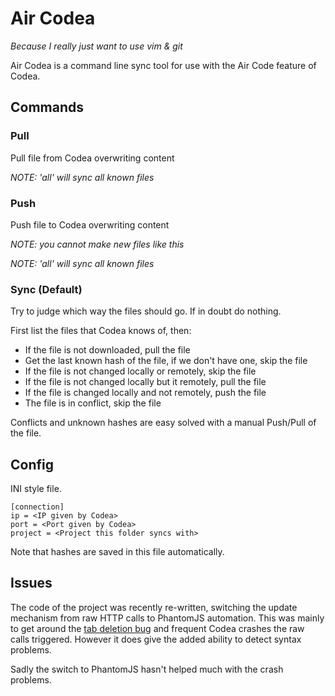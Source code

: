 # Air Codea
_Because I really just want to use vim & git_

Air Codea is a command line sync tool for use with the Air Code feature of Codea.


## Commands

### Pull
Pull file from Codea overwriting content

_NOTE: 'all' will sync all known files_

### Push
Push file to Codea overwriting content

_NOTE: you cannot make new files like this_

_NOTE: 'all' will sync all known files_

### Sync (Default)
Try to judge which way the files should go. If in doubt do nothing.

First list the files that Codea knows of, then:
- If the file is not downloaded, pull the file
- Get the last known hash of the file, if we don't have one, skip the file
- If the file is not changed locally or remotely, skip the file
- If the file is not changed locally but it remotely, pull the file
- If the file is changed locally and not remotely, push the file
- The file is in conflict, skip the file

Conflicts and unknown hashes are easy solved with a manual Push/Pull of the file.


## Config
INI style file.

    [connection]
    ip = <IP given by Codea>
    port = <Port given by Codea>
    project = <Project this folder syncs with>

Note that hashes are saved in this file automatically.


## Issues

The code of the project was recently re-written, switching the update mechanism from raw HTTP calls to PhantomJS automation. This was mainly to get around the [tab deletion bug](https://bitbucket.org/TwoLivesLeft/core/issue/267/air-code-deletes-all-tabs-but-main) and frequent Codea crashes the raw calls triggered. However it does give the added ability to detect syntax problems.

Sadly the switch to PhantomJS hasn't helped much with the crash problems.
